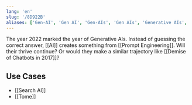 ```yaml
---
lang: 'en'
slug: '/8D922B'
aliases: ['Gen-AI', 'Gen AI', 'Gen-AIs', 'Gen AIs', 'Generative AIs', 'Generative Text AI']
---
```


The year 2022 marked the year of Generative AIs.
Instead of guessing the correct answer, [[AI]] creates something from [[Prompt Engineering]].
Will their thrive continue?
Or would they make a similar trajectory like [[Demise of Chatbots in 2017]]?

## Use Cases

- [[Search AI]]
- [[Tome]]
